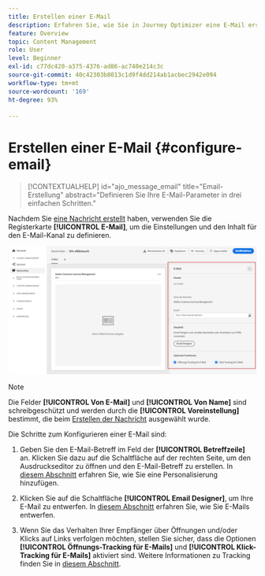 ```yaml
---
title: Erstellen einer E-Mail
description: Erfahren Sie, wie Sie in Journey Optimizer eine E-Mail erstellen.
feature: Overview
topic: Content Management
role: User
level: Beginner
exl-id: c77dc420-a375-4376-ad86-ac740e214c3c
source-git-commit: 40c42303b8013c1d9f4dd214ab1acbec2942e094
workflow-type: tm+mt
source-wordcount: '169'
ht-degree: 93%

---
```


# Erstellen einer E-Mail {#configure-email}

>[!CONTEXTUALHELP]
>id="ajo_message_email"
>title="Email-Erstellung"
>abstract="Definieren Sie Ihre E-Mail-Parameter in drei einfachen Schritten."

Nachdem Sie [eine Nachricht erstellt](get-started-content.md) haben, verwenden Sie die Registerkarte **[!UICONTROL E-Mail]**, um die Einstellungen und den Inhalt für den E-Mail-Kanal zu definieren.

![](assets/emails-configuration.png)

>[!NOTE]
>
>Die Felder **[!UICONTROL Von E-Mail]** und **[!UICONTROL Von Name]** sind schreibgeschützt und werden durch die **[!UICONTROL Voreinstellung]** bestimmt, die beim [Erstellen der Nachricht](get-started-content.md) ausgewählt wurde.

Die Schritte zum Konfigurieren einer E-Mail sind:

1. Geben Sie den E-Mail-Betreff im Feld der **[!UICONTROL Betreffzeile]** an. Klicken Sie dazu auf die Schaltfläche auf der rechten Seite, um den Ausdruckseditor zu öffnen und den E-Mail-Betreff zu erstellen. In [diesem Abschnitt](../personalization/personalize.md) erfahren Sie, wie Sie eine Personalisierung hinzufügen.

1. Klicken Sie auf die Schaltfläche **[!UICONTROL Email Designer]**, um Ihre E-Mail zu entwerfen. In [diesem Abschnitt](../design/design-emails.md) erfahren Sie, wie Sie E-Mails entwerfen.

1. Wenn Sie das Verhalten Ihrer Empfänger über Öffnungen und/oder Klicks auf Links verfolgen möchten, stellen Sie sicher, dass die Optionen **[!UICONTROL Öffnungs-Tracking für E-Mails]** und **[!UICONTROL Klick-Tracking für E-Mails]** aktiviert sind. Weitere Informationen zu Tracking finden Sie in [diesem Abschnitt](../design/message-tracking.md).

